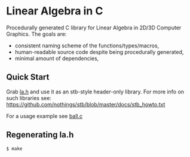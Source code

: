 # Linear Algebra in C

Procedurally generated C library for Linear Algebra in 2D/3D Computer Graphics. The goals are:
- consistent naming scheme of the functions/types/macros,
- human-readable source code despite being procedurally generated,
- minimal amount of dependencies,

## Quick Start

Grab [la.h](./la.h) and use it as an stb-style header-only library. For more info on such libraries see: https://github.com/nothings/stb/blob/master/docs/stb_howto.txt

For a usage example see [ball.c](./ball.c)

## Regenerating la.h

```console
$ make
```
